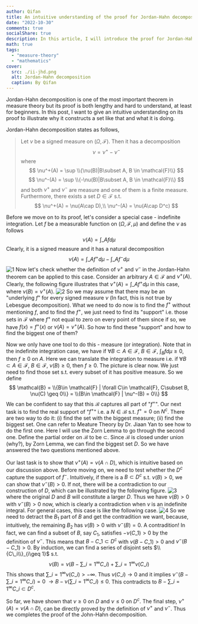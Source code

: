 ```yaml
---
author: Qifan
title: An intuitive understanding of the proof for Jordan-Hahn decomposition
date: "2022-10-30"
comments: true
socialShare: true
description: In this article, I will introduce the proof for Jordan-Hahn decomposition from an intuitive perspective.
math: true
tags: 
  - "measure-theory"
  - "mathematics"
cover:
  src: ./ii-jhd.png
  alt: Jordan-Hahn decomposition
  caption: By Qifan
---
```


Jordan-Hahn decomposition is one of the most important theorem in measure theory but its proof is both lengthy and hard to understand, at least for beginners. In this post, I want to give an intuitive understanding on its proof to illustrate why it constructs a set like that and what it is doing.

Jordan-Hahn decomposition states as follows,
> Let $\nu$ be a signed measure on $(\Omega, \mathcal{F})$. Then it has a decomposition $$\nu = \nu^+ - \nu^- $$ where $$ \nu^+(A) = \sup \\{\nu(B)|B\subset A, B \in \mathcal{F}\\} $$$$ \nu^-(A) = \sup \\{-\nu(B)|B\subset A, B \in \mathcal{F}\\} $$ and both $\nu^+$ and $\nu^-$ are measure and one of them is a finite measure. Furthermore, there exists a set $D\in \mathcal{F}$ s.t. 
$$
\nu^+(A) = \nu(A\cap D),\\ \nu^-(A) = \nu(A\cap D^c) 
$$

Before we move on to its proof, let's consider a special case - indefinite integration. Let $f$ be a measurable function on $(\Omega, \mathcal{F}, \mu)$ and define the $\nu$ as follows
$$
\nu(A) = \int\_{A} f d\mu
$$
Clearly, it is a signed measure and it has a natural decomposition 
$$
\nu(A) = \int\_{A} f^+ d\mu - \int\_{A} f^- d\mu
$$
![1](./indefinite-decomp.png)
Now let's check whether the definition of $\nu^+$ and $\nu^-$ in the Jordan-Hahn theorem can be applied to this case. Consider an arbitrary $A\in \mathcal{F}$ and $\nu^+(A)$. Clearly, the following figure illustrates that $\nu^+(A) = \int\_{A} f^+ d\mu$ in this case, where $\nu(B) = \nu^+(A)$.
![2](./ii-jhd.png)
So we may assume that there may be an "underlying $f$" for every signed measure $\nu$ (In fact, this is not true by Lebesgue decomposition). What we need to do now is to find the $f^+$ without mentioning $f$, and to find the $f^+$, we just need to find its "support" i.e. those sets in $\mathcal{F}$ where $f^+$ not equal to zero on every point of them since if so, we have $f(x) = f^+(x)$ or $\nu(A) = \nu^+(A)$. So how to find these "support" and how to find the biggest one of them?

Now we only have one tool to do this - measure (or integration). Note that in the indefinite integration case, we have if $\forall B \subset A\in \mathcal{F}$, $B\in \mathcal{F}$, $\int_B fd\mu \geq 0$, then $f \geq 0$ on $A$. Here we can translate the integration to measure i.e. if $\forall B \subset A\in \mathcal{F}$, $B\in \mathcal{F}$, $\nu(B) \geq 0$, then $f \geq 0$. The picture is clear now. We just need to find those set s.t. every subset of it has positive measure. So we define 
$$
\mathcal{B} = \\{B\in \mathcal{F} | \forall C\in \mathcal{F}, C\subset B, \nu(C) \geq 0\\} = \\{B\in \mathcal{F} | \nu^-(B) = 0\\}
$$
We can be confident to say that this $\mathcal{B}$ captures all part of "$f^+$". Our next task is to find the real support of "$f^+$" i.e. a $N\in\mathcal{B}$ s.t. $f^+ = 0$ on $N^c$. There are two way to do it: (i) find the set with the biggest measure; (ii) find the biggest set. One can refer to Meature Theory by Dr. Jiaan Yan to see how to do the first one. Here I will use the Zorn Lemma to go through the second one. Define the partial order on $\mathcal{B}$ to be $\subset$. Since $\mathcal{B}$ is closed under union (why?), by Zorn Lemma, we can find the biggest set $D$. So we have answered the two questions mentioned above. 

Our last task is to show that $\nu^+(A) = \nu(A\cap D)$, which is intuitive based on our discussion above. Before moving on, we need to test whether the $D^c$ capture the support of $f^-$. Intuitively, if there is a $B \subset D^c$ s.t. $\nu(B) > 0$, we can show that $\nu^- (B) > 0$. If not, there will be a contradiction to our construction of $D$, which can be illustrated by the following figure.
![3](./dc-proof.png)
where the original $D$ and $B$ will constitute a larger $D$. Thus we have $\nu(B) > 0$ with $\nu^- (B) > 0$ now, which is clearly a contradiction when $\nu$ is an indefinite integral. For general cases, this case is like the following case. 
![4](./contra.png)
So we need to detract the $B_1$ part of $B$ and get the contradition we want, because, intuitively, the remaining $B_2$ has $\nu(B) > 0$ with $\nu^- (B) = 0$. A contradition! In fact, we can find a subset of $B$, say $C_1$, satisfies $-\nu (C\_1) > 0$ by the definition of $\nu^-$. This means that $B - C\_1 \subset D^c$ with $\nu (B - C\_1) > 0$ and $\nu^- (B - C\_1) > 0$. By induction, we can find a series of disjoint sets $\\{C\_i\\}_{i\geq 1}$ s.t. 
$$
\nu(B) = \nu(B - \sum\_{i=1}^\infty C\_i) + \sum\_{i=1}^\infty \nu(C\_i)
$$
This shows that $\sum\_{i=1}^\infty \nu(C\_i) > -\infty$. Thus $\nu(C\_i) \rightarrow 0$ and it implies $\nu^{-} (B - \sum\_{i=1}^\infty C\_i) = 0$ $\rightarrow B - \nu(\sum\_{i=1}^\infty C\_i) \leq 0$. This contradicts to $B - \sum\_{i=1}^\infty C\_i \subset D^c$.  

So far, we have shown that $\nu \geq 0$ on $D$ and $\nu \leq 0$ on $D^c$. The final step, $\nu^+(A) = \nu(A\cap D)$, can be directly proved by the definition of $\nu^+$ and $\nu^-$. Thus we completes the proof of the John-Hahn decomposition. 
